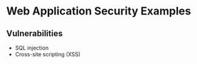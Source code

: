 Web Application Security Examples
===================

Vulnerabilities
-------------------
- SQL injection
- Cross-site scripting (XSS)
